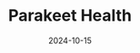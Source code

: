 ---  
layout: startup_page  
title: "Parakeet Health"  
id: "parakeethealth.com"  
permalink: "/parakeethealthparakeethealth.com10152024/"  
website: "https://www.parakeethealth.com/"  
funding_round: "Seed"  
funding_amount: "$3M"  
investors: "Canvas Ventures, CoFound Partners, StoryHouse Ventures, Tom Lee, Adam Messinger"  
about: "Parakeet Health is a generative AI company that uses AI voice agents to improve patient engagement for healthcare providers. Its platform automates administrative tasks like appointment scheduling and billing, improving efficiency and reducing costs while enhancing the patient experience. The platform integrates with EHRs and other healthcare systems."  
markets: "Healthcare, AI, Software Development, Call Center, Generative AI, Enterprise Systems (Healthcare), Other Healthcare Technology Systems, Business/Productivity Software, SaaS, Artificial Intelligence & Machine Learning, HealthTech"  
hq: "San Francisco, California, United States"  
founded_year: "2023"  
linkedin: "https://www.linkedin.com/company/parakeet-health"  
twitter: "https://twitter.com/parakeethealth"  
instagram: ""  
facebook: ""  
crunchbase: "https://www.crunchbase.com/organization/parakeet-health"  
pitchbook: "https://pitchbook.com/profiles/company/608639-05"  

date_display: "15-Oct-2024"  
date: "2024-10-15"

# SEO Optimization  
meta_title: "Parakeet Health - Seed Funding ($3M)"  
meta_description: "Parakeet Health, Parakeet Health is a generative AI company that uses AI voice agents to improve patient engagement for healthcare providers. Its platform automates ad..."  
meta_keywords: "Parakeet Health, Healthcare, AI, Software Development, Call Center, Generative AI, Enterprise Systems (Healthcare), Other Healthcare Technology Systems, Business/Productivity Software, SaaS, Artificial Intelligence & Machine Learning, HealthTech, Seed funding"  
canonical_url: "https://startup.projectstartups.com/parakeethealthparakeethealth.com10152024/"  
---